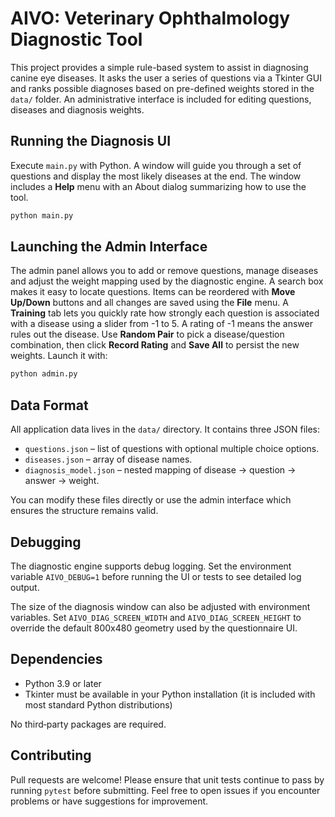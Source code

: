 # AIVO: Veterinary Ophthalmology Diagnostic Tool

This project provides a simple rule-based system to assist in diagnosing canine eye diseases.
It asks the user a series of questions via a Tkinter GUI and ranks possible diagnoses
based on pre-defined weights stored in the `data/` folder. An administrative interface
is included for editing questions, diseases and diagnosis weights.

## Running the Diagnosis UI

Execute `main.py` with Python. A window will guide you through a set of
questions and display the most likely diseases at the end.
The window includes a **Help** menu with an About dialog summarizing
how to use the tool.

```bash
python main.py
```

## Launching the Admin Interface

The admin panel allows you to add or remove questions, manage diseases and
adjust the weight mapping used by the diagnostic engine. A search box makes it
easy to locate questions. Items can be reordered with **Move Up/Down** buttons
and all changes are saved using the **File** menu. A **Training** tab lets you
quickly rate how strongly each question is associated with a disease using a
slider from -1 to 5. A rating of -1 means the answer rules out the disease.
Use **Random Pair** to pick a disease/question combination, then
click **Record Rating** and **Save All** to persist the new weights.
Launch it with:

```bash
python admin.py
```

## Data Format

All application data lives in the `data/` directory. It contains three JSON
files:

- `questions.json` – list of questions with optional multiple choice options.
- `diseases.json` – array of disease names.
- `diagnosis_model.json` – nested mapping of disease -> question -> answer -> weight.

You can modify these files directly or use the admin interface which ensures the
structure remains valid.

## Debugging

The diagnostic engine supports debug logging. Set the environment variable
`AIVO_DEBUG=1` before running the UI or tests to see detailed log output.

The size of the diagnosis window can also be adjusted with environment
variables. Set `AIVO_DIAG_SCREEN_WIDTH` and `AIVO_DIAG_SCREEN_HEIGHT`
to override the default 800x480 geometry used by the questionnaire UI.

## Dependencies

- Python 3.9 or later
- Tkinter must be available in your Python installation
  (it is included with most standard Python distributions)

No third‑party packages are required.

## Contributing

Pull requests are welcome! Please ensure that unit tests continue to pass by
running `pytest` before submitting. Feel free to open issues if you encounter
problems or have suggestions for improvement.
